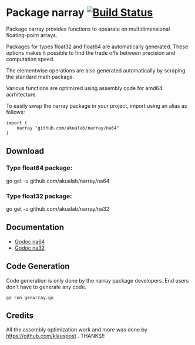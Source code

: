 # Package narray [![Build Status](https://travis-ci.org/klauspost/narray.svg)](https://travis-ci.org/klauspost/narray)

Package narray provides functions to opearate on multidimensional floating-point arrays.

Packages for types float32 and float64 are automatically generated. These options makes it
possible to find the trade offs between precision and computation speed.

The elementwise operations are also generated automatically by scraping the standard math package.

Various functions are optimized using assembly code for amd64 acrhitecture.

To easily swap the narray package in your project, import using an alias as follows:

```
import (
    narray "github.com/akualab/narray/na64"
)
```

## Download

### Type float64 package:
go get -u github.com/akualab/narray/na64

### Type float32 package:
go get -u github.com/akualab/narray/na32

## Documentation
* [Godoc na64](http://godoc.org/github.com/akualab/narray/na64)
* [Godoc na32](http://godoc.org/github.com/akualab/narray/na32)

## Code Generation
Code generation is only done by the narray package developers. End users don't have to generate any code.
```
go run genarray.go
```

## Credits

All the assembly optimization work and more was done by https://github.com/klauspost . THANKS!!
